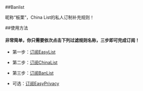 ##Banlist

昵称“板栗”，China List的私人订制补充规则！

##使用方法
#### 非常简单，你只需要依次点击下列过滤规则名称，三步即可完成订阅！
- 第一步：[订阅EasyList](abp:subscribe?location=https://easylist-downloads.adblockplus.org/easylist.txt&Title=EasyList)

- 第二步：[订阅ChinaList](abp:subscribe?location=https://raw.github.com/chinalist/chinalist/master/adblock.txt&title=ChinaList&requiresLocation=https://easylist-downloads.adblockplus.org/easylist.txt&requiresTitle=EasyList)

- 第三步：[订阅BanList](abp:subscribe?location=https://raw.github.com/yimike/BanList/master/BanList.txt&title=BanList&requiresLocation=https://raw.github.com/chinalist/chinalist/master/adblock.txt&requiresTitle=ChinaList)

- 可选：[订阅EasyPrivacy](abp:subscribe?location=https://easylist-downloads.adblockplus.org/easyprivacy.txt&Title=EasyPrivacy)


